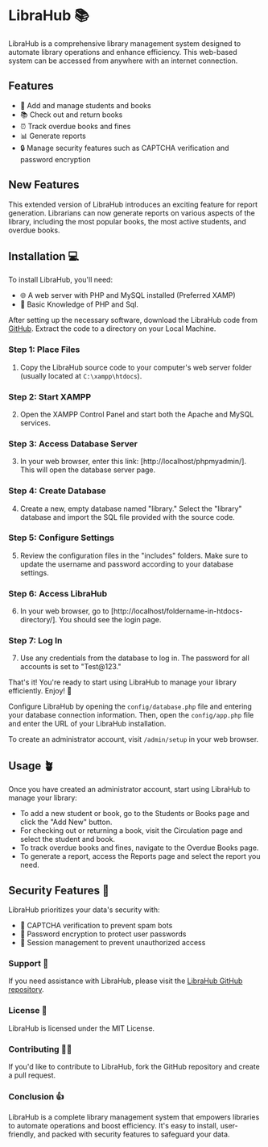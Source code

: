 # LibraHub 📚
LibraHub is a comprehensive library management system designed to automate library operations and enhance efficiency. This web-based system can be accessed from anywhere with an internet connection.

## Features

- 📝 Add and manage students and books
- 📚 Check out and return books
- ⏰ Track overdue books and fines
- 📊 Generate reports
- 🔒 Manage security features such as CAPTCHA verification and password encryption

## New Features

This extended version of LibraHub introduces an exciting feature for report generation. Librarians can now generate reports on various aspects of the library, including the most popular books, the most active students, and overdue books.

## Installation 💻

To install LibraHub, you'll need:

- 🌐 A web server with PHP and MySQL installed (Preferred XAMP)
- 💼 Basic Knowledge of PHP and Sql.

After setting up the necessary software, download the LibraHub code from [GitHub](https://github.com/ravithemore/LibraHub). Extract the code to a directory on your Local Machine. 
### Step 1: Place Files
1. Copy the LibraHub source code to your computer's web server folder (usually located at `C:\xampp\htdocs`).

### Step 2: Start XAMPP
2. Open the XAMPP Control Panel and start both the Apache and MySQL services.

### Step 3: Access Database Server
3. In your web browser, enter this link: [http://localhost/phpmyadmin/]. This will open the database server page.

### Step 4: Create Database
4. Create a new, empty database named "library." Select the "library" database and import the SQL file provided with the source code.

### Step 5: Configure Settings
5. Review the configuration files in the "includes" folders. Make sure to update the username and password according to your database settings.

### Step 6: Access LibraHub
6. In your web browser, go to [http://localhost/foldername-in-htdocs-directory/]. You should see the login page.

### Step 7: Log In
7. Use any credentials from the database to log in. The password for all accounts is set to "Test@123."

That's it! You're ready to start using LibraHub to manage your library efficiently. Enjoy! 🚀


Configure LibraHub by opening the `config/database.php` file and entering your database connection information. Then, open the `config/app.php` file and enter the URL of your LibraHub installation.

To create an administrator account, visit `/admin/setup` in your web browser.

## Usage 🪴

Once you have created an administrator account, start using LibraHub to manage your library:

- To add a new student or book, go to the Students or Books page and click the "Add New" button.
- For checking out or returning a book, visit the Circulation page and select the student and book.
- To track overdue books and fines, navigate to the Overdue Books page.
- To generate a report, access the Reports page and select the report you need.

## Security Features 🔐

LibraHub prioritizes your data's security with:

- 🔐 CAPTCHA verification to prevent spam bots
- 🔑 Password encryption to protect user passwords
- 🚪 Session management to prevent unauthorized access

### Support 💌

If you need assistance with LibraHub, please visit the [LibraHub GitHub repository](https://github.com/ravithemore/LibraHub).

### License 🪪

LibraHub is licensed under the MIT License.

### Contributing 💁‍♂️

If you'd like to contribute to LibraHub, fork the GitHub repository and create a pull request.

### Conclusion 👍

LibraHub is a complete library management system that empowers libraries to automate operations and boost efficiency. It's easy to install, user-friendly, and packed with security features to safeguard your data.
